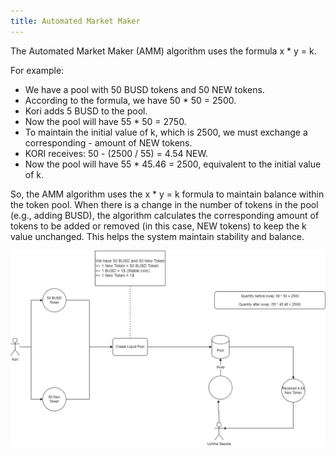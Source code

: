 ```yaml
---
title: Automated Market Maker
---
```


The Automated Market Maker (AMM) algorithm uses the formula x \* y = k.

For example:

- We have a pool with 50 BUSD tokens and 50 NEW tokens.
- According to the formula, we have 50 * 50 = 2500.
- Kori adds 5 BUSD to the pool.
- Now the pool will have 55 * 50 = 2750.
- To maintain the initial value of k, which is 2500, we must exchange a corresponding - amount of NEW tokens.
- KORI receives: 50 - (2500 / 55) = 4.54 NEW.
- Now the pool will have 55 * 45.46 = 2500, equivalent to the initial value of k.

So, the AMM algorithm uses the x * y = k formula to maintain balance within the token pool. When there is a change in the number of tokens in the pool (e.g., adding BUSD), the algorithm calculates the corresponding amount of tokens to be added or removed (in this case, NEW tokens) to keep the k value unchanged. This helps the system maintain stability and balance.

![Image](https://raw.githubusercontent.com/quankori/quankori.github.io/master/src/images/blockchain/2.PNG)
